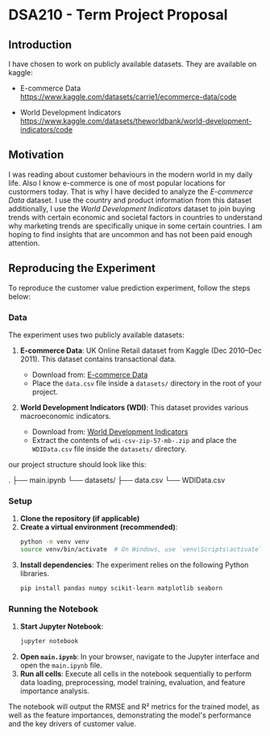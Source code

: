 # DSA210 - Term Project Proposal

## Introduction

I have chosen to work on publicly available datasets. They are available on kaggle:

- E-commerce Data
  <https://www.kaggle.com/datasets/carrie1/ecommerce-data/code>

- World Development Indicators
  <https://www.kaggle.com/datasets/theworldbank/world-development-indicators/code>

## Motivation

I was reading about customer behaviours in the modern world in my daily life. Also I know e-commerce is one of most popular locations for custormers today. That is why I have decided to analyze the _E-commerce Data_ dataset. I use the country and product information from this dataset additionally, I use the _World Development Indicators_ dataset to join buying trends with certain economic and societal factors in countries to understand why marketing trends are specifically unique in some certain countries. I am hoping to find insights that are uncommon and has not been paid enough attention.

## Reproducing the Experiment

To reproduce the customer value prediction experiment, follow the steps below:

### Data

The experiment uses two publicly available datasets:

1.  **E-commerce Data**: UK Online Retail dataset from Kaggle (Dec 2010–Dec 2011). This dataset contains transactional data.

    - Download from: [E-commerce Data](https://www.kaggle.com/datasets/carrie1/ecommerce-data/code)
    - Place the `data.csv` file inside a `datasets/` directory in the root of your project.

2.  **World Development Indicators (WDI)**: This dataset provides various macroeconomic indicators.
    - Download from: [World Development Indicators](https://www.kaggle.com/datasets/theworldbank/world-development-indicators/code)
    - Extract the contents of `wdi-csv-zip-57-mb-.zip` and place the `WDIData.csv` file inside the `datasets/` directory.

our project structure should look like this:

.
├── main.ipynb
└── datasets/
├── data.csv
└── WDIData.csv

### Setup

1.  **Clone the repository (if applicable)**
2.  **Create a virtual environment (recommended)**:
    ```bash
    python -m venv venv
    source venv/bin/activate  # On Windows, use `venv\Scripts\activate`
    ```
3.  **Install dependencies**: The experiment relies on the following Python libraries.
    ```bash
    pip install pandas numpy scikit-learn matplotlib seaborn
    ```

### Running the Notebook

1.  **Start Jupyter Notebook**:
    ```bash
    jupyter notebook
    ```
2.  **Open `main.ipynb`**: In your browser, navigate to the Jupyter interface and open the `main.ipynb` file.
3.  **Run all cells**: Execute all cells in the notebook sequentially to perform data loading, preprocessing, model training, evaluation, and feature importance analysis.

The notebook will output the RMSE and R² metrics for the trained model, as well as the feature importances, demonstrating the model's performance and the key drivers of customer value.
